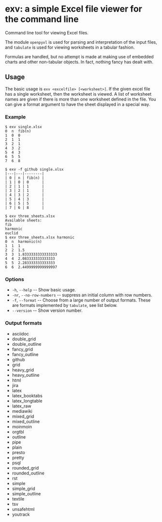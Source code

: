# exv:  a simple Excel file viewer for the command line

Command line tool for viewing Excel files.

The module `openpyxl` is used for parsing and interpretation of the input files,
and `tabulate` is used for viewing worksheets in a tabular fashion.

Formulas are handled, but no attempt is made at making use of embedded charts and other non-tabular objects.
In fact, nothing fancy has dealt with.

## Usage

The basic usage is `exv <excelfile> [<worksheet>]`. If the given excel file has a single worksheet, then the worksheet is viewed.
A list of worksheet names are given if there is more than one worksheet defined in the file. You can give a format argument
to have the sheet displayed in a special way. 

### Example

```
$ exv single.xlsx
0  n  fib(n)
1  0  0
2  1  1
3  2  1
4  3  2
5  4  3
6  5  5
7  6  8

$ exv -f github single.xlsx
|---|---|--------|
| 0 | n | fib(n) |
| 1 | 0 | 0      |
| 2 | 1 | 1      |
| 3 | 2 | 1      |
| 4 | 3 | 2      |
| 5 | 4 | 3      |
| 6 | 5 | 5      |
| 7 | 6 | 8      |

$ exv three_sheets.xlsx
Available sheets:
fib
harmonic
euclid
$ exv three_sheets.xlsx harmonic
0  n  harmonic(n)
1  1  1
2  2  1.5
3  3  1.8333333333333333
4  4  2.083333333333333
5  5  2.283333333333333
6  6  2.4499999999999997
```

### Options

+ `-h`, `--help` -- Show basic usage.
+ `-nr`, `--no-row-numbers` -- suppress an initial column with row numbers.
+ `-f`, `--format` -- Choose from a large number of output formats. These are formats implemented by `tabulate`, see list below.
+ `--version` -- Show version number.

### Output formats

+ asciidoc
+ double_grid
+ double_outline
+ fancy_grid
+ fancy_outline
+ github
+ grid
+ heavy_grid
+ heavy_outline
+ html
+ jira
+ latex
+ latex_booktabs
+ latex_longtable
+ latex_raw
+ mediawiki
+ mixed_grid
+ mixed_outline
+ moinmoin
+ orgtbl
+ outline
+ pipe
+ plain
+ presto
+ pretty
+ psql
+ rounded_grid
+ rounded_outline
+ rst
+ simple
+ simple_grid
+ simple_outline
+ textile
+ tsv
+ unsafehtml
+ youtrack
